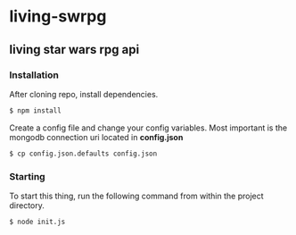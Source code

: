 # living-swrpg
## living star wars rpg api

### Installation

After cloning repo, install dependencies.

```bash
$ npm install 
```

Create a config file and change your config variables. Most important is the mongodb connection uri located in **config.json**
```bash
$ cp config.json.defaults config.json
```

### Starting

To start this thing, run the following command from within the project directory.
```bash
$ node init.js
```
